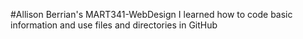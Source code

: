 #Allison Berrian's MART341-WebDesign
I learned how to code basic information and use files and directories in GitHub
